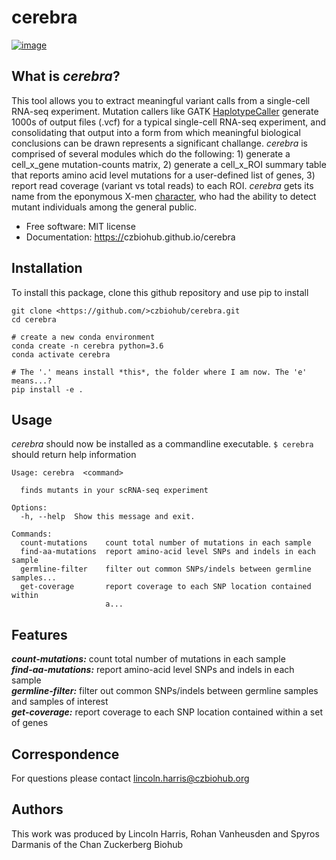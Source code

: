 cerebra
================================

[![image](https://img.shields.io/pypi/v/%7B%7B%20cookiecutter.repo_name%20%7D%7D.svg)](https://pypi.python.org/pypi/%7B%7B%20cookiecutter.repo_name%20%7D%7D)


What is _cerebra_?
-------------------------------------

This tool allows you to extract meaningful variant calls from a single-cell RNA-seq experiment. Mutation callers like GATK [HaplotypeCaller](https://software.broadinstitute.org/gatk/documentation/tooldocs/3.8-0/org_broadinstitute_gatk_tools_walkers_haplotypecaller_HaplotypeCaller.php) generate 1000s of output files (.vcf) for a typical single-cell RNA-seq experiment, and consolidating that output into a form from which meaningful biological conclusions can be drawn represents a significant challange. _cerebra_ is comprised of several modules which do the following: 1) generate a cell_x_gene mutation-counts matrix, 2) generate a cell_x_ROI summary table that reports amino acid level mutations for a user-defined list of genes, 3) report read coverage (variant vs total reads) to each ROI. _cerebra_ gets its name from the eponymous X-men [character](https://en.wikipedia.org/wiki/Cerebra), who had the ability to detect mutant individuals among the general public. 

-   Free software: MIT license
-   Documentation: <https://>czbiohub.github.io/cerebra

Installation
------------

To install this package, clone this github repository and use pip to install

```
git clone <https://github.com/>czbiohub/cerebra.git 
cd cerebra 

# create a new conda environment
conda create -n cerebra python=3.6
conda activate cerebra

# The '.' means install *this*, the folder where I am now. The 'e' means...?
pip install -e . 
```

Usage
-----

_cerebra_ should now be installed as a commandline executable. 
`$ cerebra` should return help information

```
Usage: cerebra  <command>

  finds mutants in your scRNA-seq experiment

Options:
  -h, --help  Show this message and exit.

Commands:
  count-mutations    count total number of mutations in each sample
  find-aa-mutations  report amino-acid level SNPs and indels in each sample
  germline-filter    filter out common SNPs/indels between germline samples...
  get-coverage       report coverage to each SNP location contained within
                     a...
```


Features
--------
***count-mutations:*** count total number of mutations in each sample         
***find-aa-mutations:*** report amino-acid level SNPs and indels in each sample            
***germline-filter:*** filter out common SNPs/indels between germline samples and samples of interest          
***get-coverage:*** report coverage to each SNP location contained within a set of genes  


Correspondence
--------
For questions please contact lincoln.harris@czbiohub.org


Authors
--------
This work was produced by Lincoln Harris, Rohan Vanheusden and Spyros Darmanis of the Chan Zuckerberg Biohub

